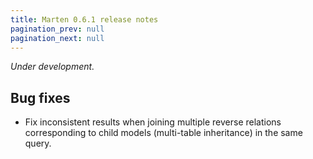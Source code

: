 ```yaml
---
title: Marten 0.6.1 release notes
pagination_prev: null
pagination_next: null
---
```


_Under development._

## Bug fixes

* Fix inconsistent results when joining multiple reverse relations corresponding to child models (multi-table inheritance) in the same query.
